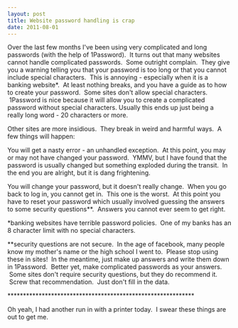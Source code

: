 ```yaml
---
layout: post
title: Website password handling is crap
date: 2011-08-01
---
```


<p>Over the last few months I've been using very complicated and long passwords (with the help of 1Password).  It turns out that many websites cannot handle complicated passwords.  Some outright complain.  They give you a warning telling you that your password is too long or that you cannot include special characters.  This is annoying - especially when it is a banking website*.  At least nothing breaks, and you have a guide as to how to create your password.  Some sites don't allow special characters.  1Password is nice because it will allow you to create a complicated password without special characters. Usually this ends up just being a really long word - 20 characters or more.</p><p>Other sites are more insidious.  They break in weird and harmful ways.  A few things will happen:</p><p>You will get a nasty error - an unhandled exception.  At this point, you may or may not have changed your password.  YMMV, but I have found that the password is usually changed but something exploded during the transit.  In the end you are alright, but it is dang frightening.</p><p>You will change your password, but it doesn't really change.  When you go back to log in, you cannot get in.  This one is the worst.  At this point you have to reset your password which usually involved guessing the answers to some security questions**.  Answers you cannot ever seem to get right.</p><p>*banking websites have terrible password policies.  One of my banks has an 8 character limit with no special characters.</p><p>**security questions are not secure.  In the age of facebook, many people know my mother's name or the high school I went to.  Please stop using these in sites!  In the meantime, just make up answers and write them down in 1Password.  Better yet, make complicated passwords as your answers.  Some sites don't require security questions, but they do recommend it.  Screw that recommendation.  Just don't fill in the data.</p><p>************************************************************</p><p>Oh yeah, I had another run in with a printer today.  I swear these things are out to get me.</p>
